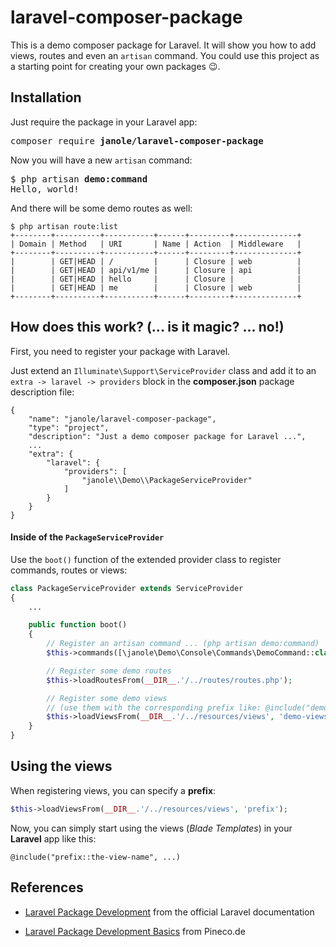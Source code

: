 # laravel-composer-package
This is a demo composer package for Laravel. It will show you how to add views, routes and even an `artisan` command. You could use this project as a starting point for creating your own packages :wink:.

## Installation

Just require the package in your Laravel app:

<pre>
composer require <b>janole/laravel-composer-package</b>
</pre>

Now you will have a new `artisan` command:

<pre>
$ php artisan <b>demo:command</b>
Hello, world!
</pre>

And there will be some demo routes as well:

```
$ php artisan route:list
+--------+----------+-----------+------+---------+--------------+
| Domain | Method   | URI       | Name | Action  | Middleware   |
+--------+----------+-----------+------+---------+--------------+
|        | GET|HEAD | /         |      | Closure | web          |
|        | GET|HEAD | api/v1/me |      | Closure | api          |
|        | GET|HEAD | hello     |      | Closure |              |
|        | GET|HEAD | me        |      | Closure | web          |
+--------+----------+-----------+------+---------+--------------+
```

## How does this work? (... is it magic? ... no!)

First, you need to register your package with Laravel.

Just extend an `Illuminate\Support\ServiceProvider` class and add it to an `extra -> laravel -> providers` block in the **composer.json** package description file:

```
{
    "name": "janole/laravel-composer-package",
    "type": "project",
    "description": "Just a demo composer package for Laravel ...",
    ...
    "extra": {
        "laravel": {
            "providers": [
                "janole\\Demo\\PackageServiceProvider"
            ]
        }
    }
}
```

#### Inside of the `PackageServiceProvider`

Use the `boot()` function of the extended provider class to register commands, routes or views:

```php
class PackageServiceProvider extends ServiceProvider
{
    ...

    public function boot()
    {
        // Register an artisan command ... (php artisan demo:command)
        $this->commands([\janole\Demo\Console\Commands\DemoCommand::class]);

        // Register some demo routes
        $this->loadRoutesFrom(__DIR__.'/../routes/routes.php');

        // Register some demo views
        // (use them with the corresponding prefix like: @include("demo-views::the-view-name"))
        $this->loadViewsFrom(__DIR__.'/../resources/views', 'demo-views');
    }
}
```

## Using the views

When registering views, you can specify a **prefix**:

```php
$this->loadViewsFrom(__DIR__.'/../resources/views', 'prefix');
```

Now, you can simply start using the views (_Blade Templates_) in your **Laravel** app like this:

```blade
@include("prefix::the-view-name", ...)
```

## References

- [Laravel Package Development](https://laravel.com/docs/5.8/packages) from the official Laravel documentation

- [Laravel Package Development Basics](https://pineco.de/laravel-package-development-basics/) from Pineco.de
